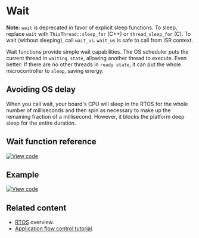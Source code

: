 # Wait

<span class="notes">**Note:** `wait` is deprecated in favor of explicit sleep functions. To sleep, replace `wait` with `ThisThread::sleep_for` (C++) or `thread_sleep_for` (C). To wait (without sleeping), call `wait_us`. `wait_us` is safe to call from ISR context.</span>

Wait functions provide simple wait capabilities. The OS scheduler puts the current thread in `waiting state`, allowing another thread to execute. Even better: If there are no other threads in `ready state`, it can put the whole microcontroller to `sleep`, saving energy.

## Avoiding OS delay

When you call wait, your board's CPU will sleep in the RTOS for the whole number of milliseconds and then spin as necessary to make up the remaining fraction of a millisecond. However, it blocks the platform deep sleep for the entire duration.

## Wait function reference

[![View code](https://www.mbed.com/embed/?type=library)](https://os.mbed.com/docs/development/mbed-os-api-doxy/mbed__wait__api_8h_source.html)

## Example

[![View code](https://www.mbed.com/embed/?url=https://github.com/ARMmbed/mbed-os-examples-docs_only/blob/master/APIs_Platform/wait_ex_1/)](https://github.com/ARMmbed/mbed-os-examples-docs_only/blob/master/APIs_Platform/wait_ex_1/main.cpp
)

## Related content

- [RTOS](rtos.html) overview.
- [Application flow control tutorial](../tutorials/application-flow-control.html).
